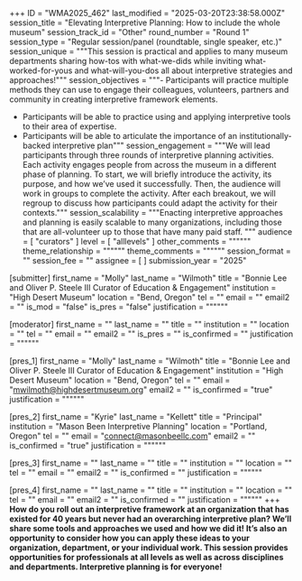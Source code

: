 +++
ID = "WMA2025_462"
last_modified = "2025-03-20T23:38:58.000Z"
session_title = "Elevating Interpretive Planning: How to include the whole museum"
session_track_id = "Other"
round_number = "Round 1"
session_type = "Regular session/panel (roundtable, single speaker, etc.)"
session_unique = """This session is practical and applies to many museum departments sharing how-tos with what-we-dids while inviting what-worked-for-yous and what-will-you-dos all about interpretive strategies and approaches!"""
session_objectives = """-  Participants will practice multiple methods they can use to engage their colleagues, volunteers, partners and community in creating interpretive framework elements.
- Participants will be able to practice using and applying interpretive tools to their area of expertise.
- Participants will be able to articulate the importance of an institutionally-backed interpretive plan"""
session_engagement = """We will lead participants through three rounds of interpretive planning activities. Each activity engages people from across the museum in a different phase of planning. To start, we will briefly introduce the activity, its purpose, and how we’ve used it successfully. Then, the audience will work in groups to complete the activity. After each breakout, we will regroup to discuss how participants could adapt the activity for their contexts."""
session_scalability = """Enacting interpretive approaches and planning is easily scalable to many organizations, including those that are all-volunteer up to those that have many paid staff.
"""
audience = [ "curators" ]
level = [ "alllevels" ]
other_comments = """"""
theme_relationship = """"""
theme_comments = """"""
session_format = ""
session_fee = ""
assignee = [  ]
submission_year = "2025"

[submitter]
first_name = "Molly"
last_name = "Wilmoth"
title = "Bonnie Lee and Oliver P. Steele III Curator of Education & Engagement"
institution = "High Desert Museum"
location = "Bend, Oregon"
tel = ""
email = ""
email2 = ""
is_mod = "false"
is_pres = "false"
justification = """"""

[moderator]
first_name = ""
last_name = ""
title = ""
institution = ""
location = ""
tel = ""
email = ""
email2 = ""
is_pres = ""
is_confirmed = ""
justification = """"""

[pres_1]
first_name = "Molly"
last_name = "Wilmoth"
title = "Bonnie Lee and Oliver P. Steele III Curator of Education & Engagement"
institution = "High Desert Museum"
location = "Bend, Oregon"
tel = ""
email = "mwilmoth@highdesertmuseum.org"
email2 = ""
is_confirmed = "true"
justification = """"""

[pres_2]
first_name = "Kyrie"
last_name = "Kellett"
title = "Principal"
institution = "Mason Been Interpretive Planning"
location = "Portland, Oregon"
tel = ""
email = "connect@masonbeellc.com"
email2 = ""
is_confirmed = "true"
justification = """"""

[pres_3]
first_name = ""
last_name = ""
title = ""
institution = ""
location = ""
tel = ""
email = ""
email2 = ""
is_confirmed = ""
justification = """"""

[pres_4]
first_name = ""
last_name = ""
title = ""
institution = ""
location = ""
tel = ""
email = ""
email2 = ""
is_confirmed = ""
justification = """"""
+++
**How do you roll out an interpretive framework at an organization that has existed for 40 years but never had an overarching interpretive plan? We’ll share some tools and approaches we used and how we did it! It’s also an opportunity to consider how you can apply these ideas to your organization, department, or your individual work. This session provides opportunities for professionals at all levels as well as across disciplines and departments. Interpretive planning is for everyone!**

